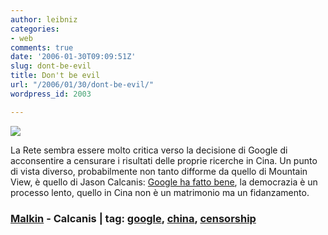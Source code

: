 ```yaml
---
author: leibniz
categories:
- web
comments: true
date: '2006-01-30T09:09:51Z'
slug: dont-be-evil
title: Don't be evil
url: "/2006/01/30/dont-be-evil/"
wordpress_id: 2003

---
```

![](http://media.michellemalkin.com/images/googtank2.jpg)

La Rete sembra essere molto critica verso la decisione di Google di acconsentire a censurare i risultati delle proprie ricerche in Cina. Un punto di vista diverso, probabilmente non tanto difforme da quello di Mountain View, è quello di Jason Calcanis: [Google ha fatto bene](http://www.calacanis.com/2006/01/28/why-google-made-the-right-choice-in-china/), la democrazia è un processo lento, quello in Cina non è un matrimonio ma un fidanzamento.


### [Malkin](http://michellemalkin.com/archives/004394.htm) - Calcanis | tag: [google](http://www.technorati.com/tags/google), [china](http://www.technorati.com/tags/china), [censorship](http://www.technorati.com/tags/censorship)
